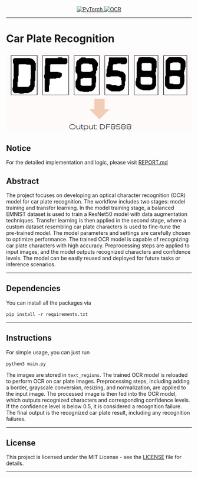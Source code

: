 <div align="center">
  <a href="https://pytorch.org/">
    <img src="https://img.shields.io/badge/PyTorch-F63939?style=for-the-badge&logo=pytorch&logoColor=white" alt="PyTorch">
  </a>
  <a href="https://en.wikipedia.org/wiki/Optical_character_recognition">
    <img src="https://img.shields.io/badge/OCR-6600CC?style=for-the-badge" alt="OCR">
  </a>
</div>

<hr/>

# Car Plate Recognition
![output](/Image/image.png)

## Notice
For the detailed implementation and logic, please visit [REPORT.md](REPORT.md)

## Abstract
The project focuses on developing an optical character recognition (OCR) model for car plate recognition. The workflow includes two stages: model training and transfer learning. In the model training stage, a balanced EMNIST dataset is used to train a ResNet50 model with data augmentation techniques. Transfer learning is then applied in the second stage, where a custom dataset resembling car plate characters is used to fine-tune the pre-trained model. The model parameters and settings are carefully chosen to optimize performance. The trained OCR model is capable of recognizing car plate characters with high accuracy. Preprocessing steps are applied to input images, and the model outputs recognized characters and confidence levels. The model can be easily reused and deployed for future tasks or inference scenarios.

<hr/>

## Dependencies
You can install all the packages via
```
pip install -r requirements.txt
```

<hr/>

## Instructions
For simple usage, you can just run
```
python3 main.py
```
The images are stored in `text_regions`. The trained OCR model is reloaded to perform OCR on car plate images. Preprocessing steps, including adding a border, grayscale conversion, resizing, and normalization, are applied to the input image. The processed image is then fed into the OCR model, which outputs recognized characters and corresponding confidence levels. If the confidence level is below 0.5, it is considered a recognition failure. The final output is the recognized car plate result, including any recognition failures.
<hr/>

## License
This project is licensed under the MIT License - see the [LICENSE](LICENSE) file for details.

<hr/>
